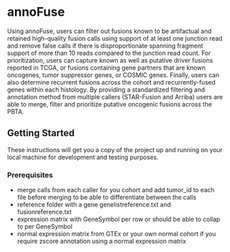 # annoFuse
Using annoFuse, users can filter out fusions known to be artifactual and retained high-quality fusion calls using support of at least one junction read and remove false calls if there is disproportionate spanning fragment support of more than 10 reads compared to the junction read count. 
    For prioritization, users can capture known as well as putative driver fusions reported in TCGA, or fusions containing gene partners that are known oncogenes, tumor suppressor genes, or COSMIC genes. 
    Finally, users can also determine recurrent fusions across the cohort and recurrently-fused genes within each histology. By providing a standardized filtering and annotation method from multiple callers (STAR-Fusion and Arriba) users are able to merge, filter and prioritize putative oncogenic fusions across the PBTA. 

## Getting Started
These instructions will get you a copy of the project up and running on your local machine for development and testing purposes. 

### Prerequisites
 - merge calls from each caller for you cohort and add tumor_id to each file before merging to be able to differentiate between the calls
 - reference folder <link to box for example> with a gene genelistreference.txt and fusionreference.txt
 - expression matrix with GeneSymbol per row or should be able to collap to per GeneSymbol
 - normal expression matrix from GTEx or your own normal cohort if you require zscore annotation using a normal expression matrix
 
 

